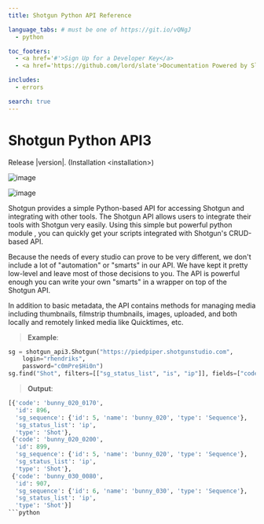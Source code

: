 ```yaml
---
title: Shotgun Python API Reference

language_tabs: # must be one of https://git.io/vQNgJ
  - python

toc_footers:
  - <a href='#'>Sign Up for a Developer Key</a>
  - <a href='https://github.com/lord/slate'>Documentation Powered by Slate</a>

includes:
  - errors

search: true
---
```


# Shotgun Python API3

Release |version|. (Installation \<installation\>)

![image](https://img.shields.io/badge/shotgun-api-blue.svg?style=flat-square)

![image](https://img.shields.io/travis/shotgunsoftware/python-api.svg?style=flat-square)

Shotgun provides a simple Python-based API for accessing Shotgun and integrating with other tools. The Shotgun API allows users to integrate their tools with Shotgun very easily. Using this simple but powerful python module , you can quickly get your scripts integrated with Shotgun's CRUD-based API.

Because the needs of every studio can prove to be very different, we don't include a lot of "automation" or "smarts" in our API. We have kept it pretty low-level and leave most of those decisions to you. The API is powerful enough you can write your own "smarts" in a wrapper on top of the Shotgun API.

In addition to basic metadata, the API contains methods for managing media including thumbnails, filmstrip thumbnails, images, uploaded, and both locally and remotely linked media like Quicktimes, etc.

> **Example**:
```python
sg = shotgun_api3.Shotgun("https://piedpiper.shotgunstudio.com",
    login="rhendriks",
    password="c0mPre$Hi0n")
sg.find("Shot", filters=[["sg_status_list", "is", "ip"]], fields=["code", "sg_status_list"])
```

> **Output**:
```python
[{'code': 'bunny_020_0170',
  'id': 896,
  'sg_sequence': {'id': 5, 'name': 'bunny_020', 'type': 'Sequence'},
  'sg_status_list': 'ip',
  'type': 'Shot'},
 {'code': 'bunny_020_0200',
  'id': 899,
  'sg_sequence': {'id': 5, 'name': 'bunny_020', 'type': 'Sequence'},
  'sg_status_list': 'ip',
  'type': 'Shot'},
 {'code': 'bunny_030_0080',
  'id': 907,
  'sg_sequence': {'id': 6, 'name': 'bunny_030', 'type': 'Sequence'},
  'sg_status_list': 'ip',
  'type': 'Shot'}]
```python

